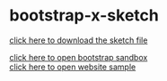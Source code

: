 # bootstrap-x-sketch
[click here to download the sketch file](https://github.com/Jean-Wallner/bootstrap-x-sketch/raw/master/bootstrap-demo.sketch)

[click here to open bootstrap sandbox](https://cdn.rawgit.com/Jean-Wallner/bootstrap-x-sketch/6f37d040/sandbox/index.html)  
[click here to open website sample](https://cdn.rawgit.com/Jean-Wallner/bootstrap-x-sketch/6f37d040/website%201/index.html)
